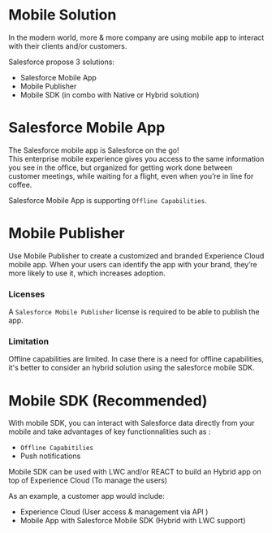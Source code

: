 # Mobile Solution
In the modern world, more & more company are using mobile app to interact with their clients and/or customers.

Salesforce propose 3 solutions:
- Salesforce Mobile App
- Mobile Publisher
- Mobile SDK (in combo with Native or Hybrid solution)

# Salesforce Mobile App
The Salesforce mobile app is Salesforce on the go!\
This enterprise mobile experience gives you access to the same information you see in the office, but organized for getting work done between customer meetings, while waiting for a flight, even when you’re in line for coffee.

Salesforce Mobile App is supporting `Offline Capabilities`.

# Mobile Publisher

Use Mobile Publisher to create a customized and branded Experience Cloud mobile app. When your users can identify the app with your brand, they’re more likely to use it, which increases adoption.

### Licenses
A `Salesforce Mobile Publisher` license is required to be able to publish the app.

### Limitation
Offline capabilities are limited. In case there is a need for offline capabilities, it's better to consider an hybrid solution using the salesforce mobile SDK.

# Mobile SDK (Recommended)

With mobile SDK, you can interact with Salesforce data directly from your mobile and take advantages of key functionnalities such as : 
- `Offline Capabitilies`
- Push notifications

Mobile SDK can be used with LWC and/or REACT to build an Hybrid app on top of Experience Cloud (To manage the users)

As an example, a customer app would include:
- Experience Cloud (User access & management via API )
- Mobile App with Salesforce Mobile SDK (Hybrid with LWC support)